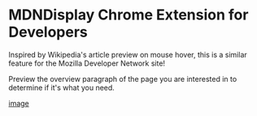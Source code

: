 # MDNDisplay Chrome Extension for Developers
Inspired by Wikipedia's article preview on mouse hover, this is a similar feature for the Mozilla Developer Network site!

Preview the overview paragraph of the page you are interested in to determine if it's what you need.

[image](https://user-images.githubusercontent.com/99287494/169324144-c48627a6-c930-415a-95c3-1b84ee4afb7f.png)
